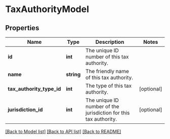 # TaxAuthorityModel

## Properties
Name | Type | Description | Notes
------------ | ------------- | ------------- | -------------
**id** | **int** | The unique ID number of this tax authority. | 
**name** | **string** | The friendly name of this tax authority. | 
**tax_authority_type_id** | **int** | The type of this tax authority. | [optional] 
**jurisdiction_id** | **int** | The unique ID number of the jurisdiction for this tax authority. | [optional] 

[[Back to Model list]](../README.md#documentation-for-models) [[Back to API list]](../README.md#documentation-for-api-endpoints) [[Back to README]](../README.md)


